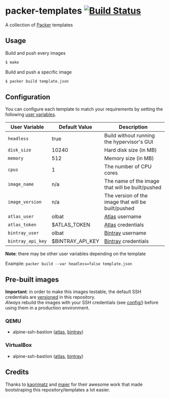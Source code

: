 # packer-templates [![Build Status](https://secure.travis-ci.org/olbat/packer-templates.png?branch=master)](https://travis-ci.org/olbat/packer-templates)

A collection of [Packer](https://packer.io/) templates


## Usage
Build and push every images
```bash
$ make
```

Build and push a specific image
```bash
$ packer build template.json
```


## Configuration
You can configure each template to match your requirements by setting the following [user variables](https://www.packer.io/docs/templates/user-variables.html).

 User Variable   | Default Value | Description
-----------------|---------------|-------------------------------------------
 `headless`      | true          | Build without running the hypervisor's GUI
 `disk_size`     | 10240         | Hard disk size (in MB)
 `memory`        | 512           | Memory size (in MB)
 `cpus`          | 1             | The number of CPU cores
 `image_name`    | n/a           | The name of the image that will be built/pushed
 `image_version` | n/a           | The version of the image that will be built/pushed
 `atlas_user`    | olbat         | [Atlas](https://atlas.hashicorp.com) username
 `atlas_token`   | $ATLAS_TOKEN  | [Atlas](https://atlas.hashicorp.com) credentials
 `bintray_user`  | olbat         | [Bintray](https://bintray.com) username
 `bintray_api_key` | $BINTRAY_API_KEY | [Bintray](https://bintray.com) credentials

__Note__: there may be other user variables depending on the template

Example: `packer build --var headless=false template.json`


## Pre-built images
__Important__: in order to make this images testable, the default SSH credentials are [versioned](credentials/) in this repository.  
_Always_ rebuild the images with your SSH credentials (see [config/](config/)) before using them in a production environment.

### QEMU
- alpine-ssh-bastion ([atlas](https://atlas.hashicorp.com/olbat/artifacts/alpine-ssh-bastion/types/qemu.image), [bintray](https://bintray.com/olbat/qemu/alpine-ssh-bastion))

### VirtualBox
- alpine-ssh-bastion ([atlas](https://atlas.hashicorp.com/olbat/artifacts/alpine-ssh-bastion/types/virtualbox.image), [bintray](https://bintray.com/olbat/virtualbox/alpine-ssh-bastion))


## Credits
Thanks to [kaorimatz](https://github.com/kaorimatz/packer-templates) and
[maier](https://github.com/maier/packer-templates) for their awesome work that
made bootstraping this repository/templates a lot easier.
